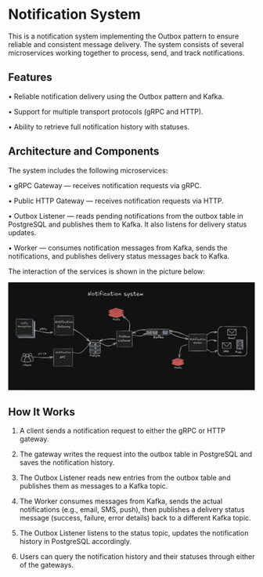# Notification System

This is a notification system implementing the Outbox pattern to ensure reliable and consistent message delivery. The system consists of several microservices working together to process, send, and track notifications.

## Features

• Reliable notification delivery using the Outbox pattern and Kafka.

• Support for multiple transport protocols (gRPC and HTTP).

• Ability to retrieve full notification history with statuses.

## Architecture and Components

The system includes the following microservices:

• gRPC Gateway — receives notification requests via gRPC.

• Public HTTP Gateway — receives notification requests via HTTP.

• Outbox Listener — reads pending notifications from the outbox table in PostgreSQL and publishes them to Kafka. It also listens for delivery status updates.

• Worker — consumes notification messages from Kafka, sends the notifications, and publishes delivery status messages back to Kafka.

The interaction of the services is shown in the picture below:

<div align="center">
    <img src="./assets/components.jpg"></img>
</div>

## How It Works

1. A client sends a notification request to either the gRPC or HTTP gateway.

2. The gateway writes the request into the outbox table in PostgreSQL and saves the notification history.

3. The Outbox Listener reads new entries from the outbox table and publishes them as messages to a Kafka topic.

4. The Worker consumes messages from Kafka, sends the actual notifications (e.g., email, SMS, push), then publishes a delivery status message (success, failure, error details) back to a different Kafka topic.

5. The Outbox Listener listens to the status topic, updates the notification history in PostgreSQL accordingly.

6. Users can query the notification history and their statuses through either of the gateways.
